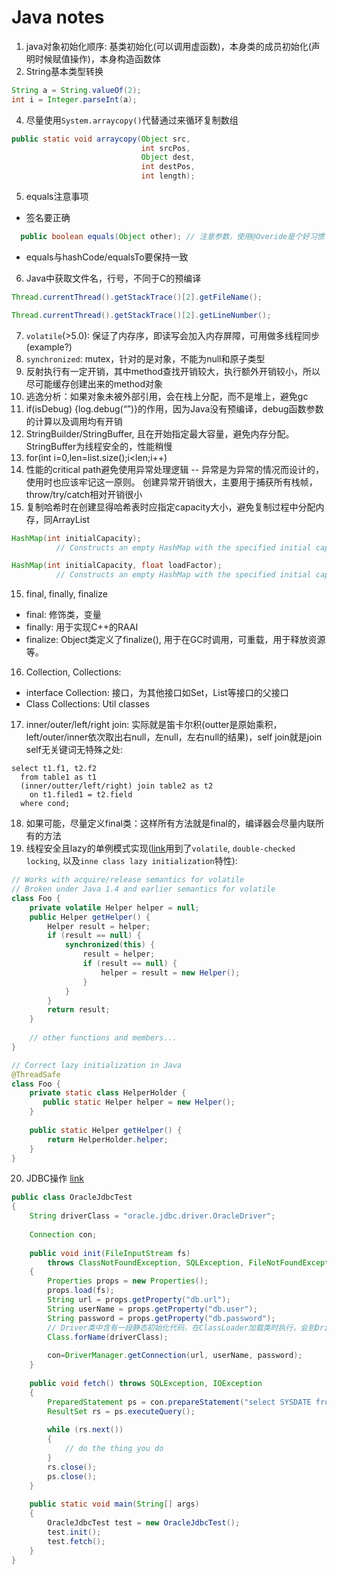 Java notes
==================

1. java对象初始化顺序: 基类初始化(可以调用虚函数)，本身类的成员初始化(声明时候赋值操作)，本身构造函数体
3. String基本类型转换
```Java
String a = String.valueOf(2);
int i = Integer.parseInt(a);
```
4. 尽量使用`System.arraycopy()`代替通过来循环复制数组
```Java
public static void arraycopy(Object src,
                             int srcPos,
                             Object dest,
                             int destPos,
                             int length);
```
5. equals注意事项
  * 签名要正确  
  ```Java
    public boolean equals(Object other); // 注意参数，使用@Overide是个好习惯
  ```
  * equals与hashCode/equalsTo要保持一致
6. Java中获取文件名，行号，不同于C的预编译  
```Java
Thread.currentThread().getStackTrace()[2].getFileName();
```
```Java
Thread.currentThread().getStackTrace()[2].getLineNumber();
```
7. `volatile`(>5.0): 保证了内存序，即读写会加入内存屏障，可用做多线程同步(example?)
71. `synchronized`: mutex，针对的是对象，不能为null和原子类型
8. 反射执行有一定开销，其中method查找开销较大，执行额外开销较小，所以尽可能缓存创建出来的method对象
9. 逃逸分析：如果对象未被外部引用，会在栈上分配，而不是堆上，避免gc
10. if(isDebug) {log.debug(“”)}的作用，因为Java没有预编译，debug函数参数的计算以及调用均有开销
11. StringBuilder/StringBuffer, 且在开始指定最大容量，避免内存分配。StringBuffer为线程安全的，性能稍慢
12. for(int i=0,len=list.size();i<len;i++)
13. 性能的critical path避免使用异常处理逻辑 -- 异常是为异常的情况而设计的，使用时也应该牢记这一原则。
创建异常开销很大，主要用于捕获所有栈帧，throw/try/catch相对开销很小
14. 复制哈希时在创建显得哈希表时应指定capacity大小，避免复制过程中分配内存，同ArrayList  
```Java
HashMap(int initialCapacity);
          // Constructs an empty HashMap with the specified initial capacity and the default load factor (0.75).
```
```Java
HashMap(int initialCapacity, float loadFactor);
          // Constructs an empty HashMap with the specified initial capacity and load factor.
```
15. final, finally, finalize
  * final: 修饰类，变量
  * finally: 用于实现C++的RAAI
  * finalize: Object类定义了finalize(), 用于在GC时调用，可重载，用于释放资源等。
16. Collection, Collections:
  * interface Collection: 接口，为其他接口如Set，List等接口的父接口
  * Class Collections: Util classes
17. inner/outer/left/right join: 实际就是笛卡尔积(outter是原始乘积，left/outer/inner依次取出右null，左null，左右null的结果)，self join就是join self无关键词无特殊之处:  
```
select t1.f1, t2.f2
  from table1 as t1
  (inner/outter/left/right) join table2 as t2
    on t1.filed1 = t2.field
  where cond;
```
18. 如果可能，尽量定义final类：这样所有方法就是final的，编译器会尽量内联所有的方法
19. 线程安全且lazy的单例模式实现([link](http://en.wikipedia.org/wiki/Double-checked_locking)用到了`volatile`, `double-checked locking`, 以及`inne class lazy initialization`特性):  
```Java
// Works with acquire/release semantics for volatile
// Broken under Java 1.4 and earlier semantics for volatile
class Foo {
    private volatile Helper helper = null;
    public Helper getHelper() {
        Helper result = helper;
        if (result == null) {
            synchronized(this) {
                result = helper;
                if (result == null) {
                    helper = result = new Helper();
                }
            }
        }
        return result;
    }
 
    // other functions and members...
}
```
```Java
// Correct lazy initialization in Java 
@ThreadSafe
class Foo {
    private static class HelperHolder {
       public static Helper helper = new Helper();
    }
 
    public static Helper getHelper() {
        return HelperHolder.helper;
    }
}
```
20. JDBC操作 [link](http://coolshell.cn/articles/889.html)  
```JAVA
public class OracleJdbcTest  
{  
    String driverClass = "oracle.jdbc.driver.OracleDriver";  
  
    Connection con;  
  
    public void init(FileInputStream fs)
        throws ClassNotFoundException, SQLException, FileNotFoundException, IOException  
    {  
        Properties props = new Properties();  
        props.load(fs);  
        String url = props.getProperty("db.url");  
        String userName = props.getProperty("db.user");  
        String password = props.getProperty("db.password");
        // Driver类中含有一段静态初始化代码，在ClassLoader加载类时执行，会到DriverManager进行注册
        Class.forName(driverClass);
  
        con=DriverManager.getConnection(url, userName, password);  
    }  
  
    public void fetch() throws SQLException, IOException  
    {  
        PreparedStatement ps = con.prepareStatement("select SYSDATE from dual");  
        ResultSet rs = ps.executeQuery();  
  
        while (rs.next())  
        {  
            // do the thing you do  
        }  
        rs.close();  
        ps.close();  
    }  
  
    public static void main(String[] args)  
    {  
        OracleJdbcTest test = new OracleJdbcTest();  
        test.init();  
        test.fetch();  
    }  
}
```
